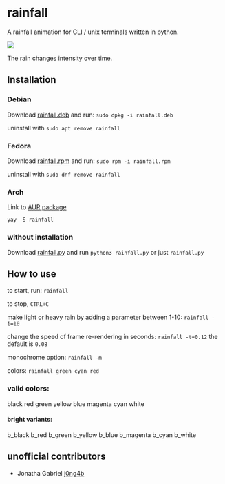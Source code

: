 # rainfall

A rainfall animation for CLI / unix terminals written in python.

![](rainfall.gif?raw=true)

The rain changes intensity over time.


## Installation


### Debian

Download [rainfall.deb](https://github.com/alpin111/rainfall/releases/download/v1.0.1/rainfall_1.0.1_amd64.deb) and run:
`sudo dpkg -i rainfall.deb`

uninstall with `sudo apt remove rainfall`


### Fedora

Download [rainfall.rpm](https://github.com/alpin111/rainfall/releases/download/v1.0.1/rainfall-1.0.1-1.el7.x86_64.rpm) and run:
`sudo rpm -i rainfall.rpm`

uninstall with `sudo dnf remove rainfall`


### Arch

Link to [AUR package](https://aur.archlinux.org/packages/rainfall)

`yay -S rainfall`


### without installation

Download [rainfall.py](source/rainfall.py?raw=true) and run
`python3 rainfall.py` or just `rainfall.py`


## How to use

to start, run:
`rainfall`

to stop, `CTRL+C`

make light or heavy rain by adding a parameter between 1-10:
`rainfall -i=10`

change the speed of frame re-rendering in seconds:
`rainfall -t=0.12`
the default is `0.08`

monochrome option:
`rainfall -m`

colors:
`rainfall green cyan red`

### valid colors:

black
red
green
yellow
blue
magenta
cyan
white

#### bright variants:

b_black
b_red
b_green
b_yellow
b_blue
b_magenta
b_cyan
b_white


## unofficial contributors

- Jonatha Gabriel [j0ng4b](https://github.com/j0ng4b)

